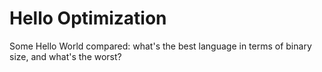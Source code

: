 # Hello Optimization
Some Hello World compared: what's the best language in terms of binary size, and what's the worst?
